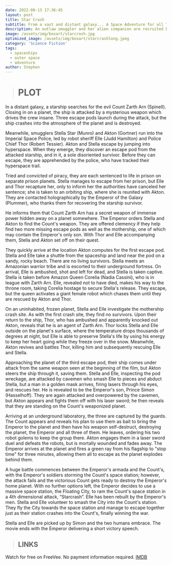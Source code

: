 ```yaml
---
date: 2022-08-13 17:36:45
layout: post
title: Star Crash
subtitle: From a vast and distant galaxy... A Space Adventure for all Time!
description: An outlaw smuggler and her alien companion are recruited by the Emperor of the Galaxy to rescue his son and destroy a secret weapon by the evil Count Zarth Arn.
image: /assets/img/boxart/starcrash.jpg
optimized_image: /assets/img/boxart/starcrashlong.jpeg
category: 'Science Fiction'
tags:
  - spaceships
  - outer space
  - adventure
author: Stephen
---
```

> # PLOT

In a distant galaxy, a starship searches for the evil Count Zarth Arn (Spinell). Closing in on a planet, the ship is attacked by a mysterious weapon which drives the crew insane. Three escape pods launch during the attack, but the ship crashes into the atmosphere of the planet and is destroyed.

Meanwhile, smugglers Stella Star (Munro) and Akton (Gortner) run into the Imperial Space Police, led by robot sheriff Elle (Judd Hamilton) and Police Chief Thor (Robert Tessier). Akton and Stella escape by jumping into hyperspace. When they emerge, they discover an escape pod from the attacked starship, and in it, a sole disoriented survivor. Before they can escape, they are apprehended by the police, who have tracked their hyperspace trail.

Tried and convicted of piracy, they are each sentenced to life in prison on separate prison planets. Stella manages to escape from her prison, but Elle and Thor recapture her, only to inform her the authorities have canceled her sentence; she is taken to an orbiting ship, where she is reunited with Akton. They are contacted holographically by the Emperor of the Galaxy (Plummer), who thanks them for recovering the starship survivor.

He informs them that Count Zarth Arn has a secret weapon of immense power hidden away on a planet somewhere. The Emperor orders Stella and Akton to find the Count's weapon. They are offered clemency if they help find two more missing escape pods as well as the mothership, one of which may contain the Emperor's only son. With Thor and Elle accompanying them, Stella and Akton set off on their quest.

They quickly arrive at the location Akton computes for the first escape pod. Stella and Elle take a shuttle from the spaceship and land near the pod on a sandy, rocky beach. There are no living survivors. Stella meets an Amazonian warrior tribe and is escorted to their underground fortress. On arrival, Elle is ambushed, shot and left for dead, and Stella is taken captive. Stella is taken before Amazon Queen Corelia (Nadia Cassini), who is in league with Zarth Arn. Elle, revealed not to have died, makes his way to the throne room, taking Corelia hostage to secure Stella's release. They escape, but the queen activates a giant female robot which chases them until they are rescued by Akton and Thor.

On an uninhabited, frozen planet, Stella and Elle investigate the mothership crash site. As with the first crash site, they find no survivors. Upon their return to the ship, Thor, who has ambushed and apparently knocked out Akton, reveals that he is an agent of Zarth Arn. Thor locks Stella and Elle outside on the planet's surface, where the temperature drops thousands of degrees at night, but Elle is able to preserve Stella's life by using his energy to keep her heart going while they freeze over in the snow. Meanwhile, Akton revives and battles Thor, killing him and subsequently rescuing Elle and Stella.

Approaching the planet of the third escape pod, their ship comes under attack from the same weapon seen at the beginning of the film, but Akton steers the ship through it, saving them. Stella and Elle, inspecting the pod wreckage, are attacked by cavemen who smash Elle to pieces and abduct Stella, but a man in a golden mask arrives, firing lasers through his eyes, and rescues her. He is revealed to be the Emperor's son, Prince Simon (Hasselhoff). They are again attacked and overpowered by the cavemen, but Akton appears and fights them off with his laser sword; he then reveals that they are standing on the Count's weaponized planet.

Arriving at an underground laboratory, the three are captured by the guards. The Count appears and reveals his plan to use them as bait to bring the Emperor to the planet and then have his weapon self-destruct, destroying the planet, the Emperor and all three of them. He leaves, ordering his two robot golems to keep the group there. Akton engages them in a laser sword duel and defeats the robots, but is mortally wounded and fades away. The Emperor arrives at the planet and fires a green ray from his flagship to "stop time" for three minutes, allowing them all to escape as the planet explodes behind them.

A huge battle commences between the Emperor's armada and the Count's, with the Emperor's soldiers storming the Count's space station; however, the attack fails and the victorious Count gets ready to destroy the Emperor's home planet. With no further options left, the Emperor decides to use a massive space station, the Floating City, to ram the Count's space station in a 4th dimensional attack, “Starcrash”. Elle has been rebuilt by the Emperor's men. Stella and Elle volunteer to smash the City into the Count's station. They fly the City towards the space station and manage to escape together just as their station crashes into the Count's, finally winning the war.

Stella and Elle are picked up by Simon and the two humans embrace. The movie ends with the Emperor delivering a short victory speech. 

> ## LINKS

Watch for free on FreeVee. No payment information required. [IMDB](https://www.imdb.com/title/tt0079946/)
